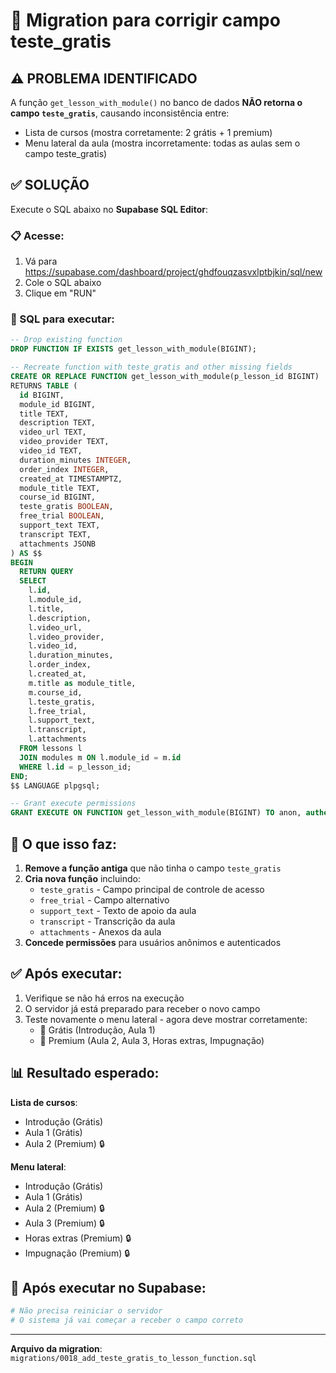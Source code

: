 # 🔧 Migration para corrigir campo teste_gratis

## ⚠️ PROBLEMA IDENTIFICADO

A função `get_lesson_with_module()` no banco de dados **NÃO retorna o campo `teste_gratis`**, causando inconsistência entre:
- Lista de cursos (mostra corretamente: 2 grátis + 1 premium)
- Menu lateral da aula (mostra incorretamente: todas as aulas sem o campo teste_gratis)

## ✅ SOLUÇÃO

Execute o SQL abaixo no **Supabase SQL Editor**:

### 📋 Acesse:
1. Vá para https://supabase.com/dashboard/project/ghdfouqzasvxlptbjkin/sql/new
2. Cole o SQL abaixo
3. Clique em "RUN"

### 📝 SQL para executar:

```sql
-- Drop existing function
DROP FUNCTION IF EXISTS get_lesson_with_module(BIGINT);

-- Recreate function with teste_gratis and other missing fields
CREATE OR REPLACE FUNCTION get_lesson_with_module(p_lesson_id BIGINT)
RETURNS TABLE (
  id BIGINT,
  module_id BIGINT,
  title TEXT,
  description TEXT,
  video_url TEXT,
  video_provider TEXT,
  video_id TEXT,
  duration_minutes INTEGER,
  order_index INTEGER,
  created_at TIMESTAMPTZ,
  module_title TEXT,
  course_id BIGINT,
  teste_gratis BOOLEAN,
  free_trial BOOLEAN,
  support_text TEXT,
  transcript TEXT,
  attachments JSONB
) AS $$
BEGIN
  RETURN QUERY
  SELECT 
    l.id,
    l.module_id,
    l.title,
    l.description,
    l.video_url,
    l.video_provider,
    l.video_id,
    l.duration_minutes,
    l.order_index,
    l.created_at,
    m.title as module_title,
    m.course_id,
    l.teste_gratis,
    l.free_trial,
    l.support_text,
    l.transcript,
    l.attachments
  FROM lessons l
  JOIN modules m ON l.module_id = m.id
  WHERE l.id = p_lesson_id;
END;
$$ LANGUAGE plpgsql;

-- Grant execute permissions
GRANT EXECUTE ON FUNCTION get_lesson_with_module(BIGINT) TO anon, authenticated;
```

## 🎯 O que isso faz:

1. **Remove a função antiga** que não tinha o campo `teste_gratis`
2. **Cria nova função** incluindo:
   - `teste_gratis` - Campo principal de controle de acesso
   - `free_trial` - Campo alternativo
   - `support_text` - Texto de apoio da aula
   - `transcript` - Transcrição da aula
   - `attachments` - Anexos da aula
3. **Concede permissões** para usuários anônimos e autenticados

## ✅ Após executar:

1. Verifique se não há erros na execução
2. O servidor já está preparado para receber o novo campo
3. Teste novamente o menu lateral - agora deve mostrar corretamente:
   - 🎁 Grátis (Introdução, Aula 1)
   - 👑 Premium (Aula 2, Aula 3, Horas extras, Impugnação)

## 📊 Resultado esperado:

**Lista de cursos**: 
- Introdução (Grátis)
- Aula 1 (Grátis)
- Aula 2 (Premium) 🔒

**Menu lateral**:
- Introdução (Grátis)
- Aula 1 (Grátis)
- Aula 2 (Premium) 🔒
- Aula 3 (Premium) 🔒
- Horas extras (Premium) 🔒
- Impugnação (Premium) 🔒

## 🚀 Após executar no Supabase:

```bash
# Não precisa reiniciar o servidor
# O sistema já vai começar a receber o campo correto
```

---

**Arquivo da migration**: `migrations/0018_add_teste_gratis_to_lesson_function.sql`
